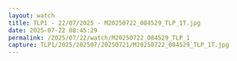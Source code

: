 ```yaml
---
layout: watch
title: TLP1 - 22/07/2025 - M20250722_084529_TLP_1T.jpg
date: 2025-07-22 08:45:29
permalink: /2025/07/22/watch/M20250722_084529_TLP_1
capture: TLP1/2025/202507/20250721/M20250722_084529_TLP_1T.jpg
---
```

